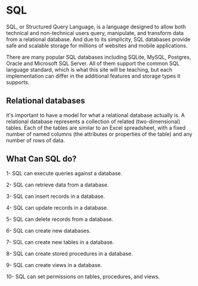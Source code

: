# SQL
SQL, or Structured Query Language, is a language designed to allow both technical and non-technical users query, manipulate, and transform data from a relational database. And due to its simplicity, SQL databases provide safe and scalable storage for millions of websites and mobile applications.

There are many popular SQL databases including SQLite, MySQL, Postgres, Oracle and Microsoft SQL Server. All of them support the common SQL language standard, which is what this site will be teaching, but each implementation can differ in the additional features and storage types it supports.

## Relational databases
it's important to have a model for what a relational database actually is. A relational database represents a collection of related (two-dimensional) tables. Each of the tables are similar to an Excel spreadsheet, with a fixed number of named columns (the attributes or properties of the table) and any number of rows of data.

## What Can SQL do?
1- SQL can execute queries against a database.

2- SQL can retrieve data from a database.

3- SQL can insert records in a database.

4- SQL can update records in a database.

5- SQL can delete records from a database.

6- SQL can create new databases.

7- SQL can create new tables in a database.

8- SQL can create stored procedures in a database.

9- SQL can create views in a database.

10- SQL can set permissions on tables, procedures, and views.
